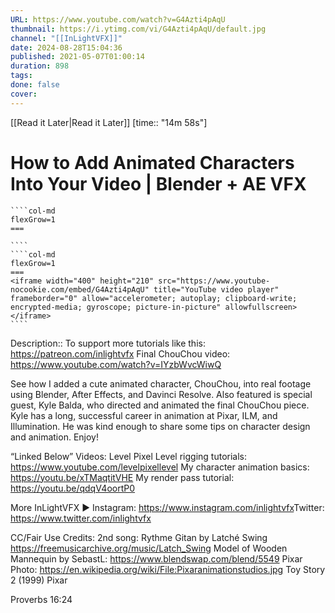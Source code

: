 ```yaml
---
URL: https://www.youtube.com/watch?v=G4Azti4pAqU
thumbnail: https://i.ytimg.com/vi/G4Azti4pAqU/default.jpg
channel: "[[InLightVFX]]"
date: 2024-08-28T15:04:36
published: 2021-05-07T01:00:14
duration: 898
tags: 
done: false
cover: 
---
```

[[Read it Later|Read it Later]] [time:: "14m 58s"]
# How to Add Animated Characters Into Your Video | Blender + AE VFX
`````col
````col-md
flexGrow=1
===
 
````
````col-md
flexGrow=1
===
<iframe width="400" height="210" src="https://www.youtube-nocookie.com/embed/G4Azti4pAqU" title="YouTube video player" frameborder="0" allow="accelerometer; autoplay; clipboard-write; encrypted-media; gyroscope; picture-in-picture" allowfullscreen></iframe>
````
`````
Description:: To support more tutorials like this: https://patreon.com/inlightvfx
Final ChouChou video: https://www.youtube.com/watch?v=IYzbWvcWiwQ

See how I added a cute animated character, ChouChou, into real footage using Blender, After Effects, and Davinci Resolve. Also featured is special guest, Kyle Balda, who directed and animated the final ChouChou piece. Kyle has a long, successful career in animation at Pixar, ILM, and Illumination. He was kind enough to share some tips on character design and animation. Enjoy!

“Linked Below” Videos:
Level Pixel Level rigging tutorials: https://www.youtube.com/levelpixellevel
My character animation basics: https://youtu.be/xTMaqtitVHE
My render pass tutorial: https://youtu.be/qdqV4oortP0

More InLightVFX ►
Instagram: https://www.instagram.com/inlightvfx​
Twitter: https://www.twitter.com/inlightvfx

CC/Fair Use Credits:
2nd song: Rythme Gitan by Latché Swing https://freemusicarchive.org/music/Latch_Swing
Model of Wooden Mannequin by SebastL: https://www.blendswap.com/blend/5549
Pixar Photo: https://en.wikipedia.org/wiki/File:Pixaranimationstudios.jpg
Toy Story 2 (1999) Pixar

Proverbs 16:24
